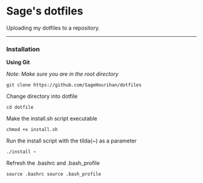 # Sage's dotfiles

Uploading my dotfiles to a repository.
______
### Installation

**Using Git**

*Note: Make sure you are in the root directory*

`git clone https://github.com/SageHourihan/dotfiles`

Change directory into dotfile

`cd dotfile`

Make the install.sh script executable

`chmod +x install.sh`

Run the install script with the tilda(~) as a parameter

`./install ~`

Refresh the .bashrc and .bash_profile

`source .bashrc source .bash_profile`


